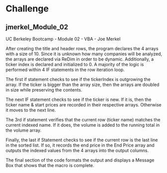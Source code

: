 # Challenge
## jmerkel_Module_02
UC Berkeley Bootcamp - Module 02 - VBA - Joe Merkel

After creating the title and header rows, the program declares the 4 arrays with a size of 10. Since it is unknown how many companies will be analyzed, the arrays are declared via ReDim in order to be dynamic. Additionally, a ticker index is declared and initialized to 0. A majority of the logic is performed within 4 IF statements in the row iteration loop.

The first if statement checks to see if the tickerIndex is outgrowing the array. If the ticker is bigger than the array size, then the arrays are doubled in size while preserving the contents.

The next IF statement checks to see if the ticker is new. If it is, then the ticker name & start prices are recorded in their respective arrays. Otherwise it moves to the next line.

The 3rd if statement verifies that the current row (ticker name) matches the current indexed name. If it does, the volume is added to the running total in the volume array.

Finally, the last if Statement checks to see if the current row is the last line in the sorted list. If so, it records the end price in the End Price array and outputs the indexed values from the 4 arrays into the output columns.

The final section of the code formats the output and displays a Message Box that shows that the macro is complete.
